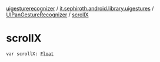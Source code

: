 [uigesturerecognizer](../../index.md) / [it.sephiroth.android.library.uigestures](../index.md) / [UIPanGestureRecognizer](index.md) / [scrollX](./scroll-x.md)

# scrollX

`var scrollX: `[`Float`](https://kotlinlang.org/api/latest/jvm/stdlib/kotlin/-float/index.html)